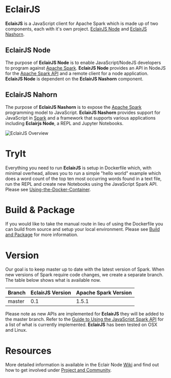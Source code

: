 EclairJS
===================
**EclairJS** is a JavaScript client for Apache Spark which is made up of two components, each with it's own project. [EclairJS Node](https://github.com/EclairJS/eclairjs-node) and [EclairJS Nashorn](https://github.com/EclairJS/eclairjs-nashorn/).

## EclairJS Node
The purpose of **EclairJS Node** is to enable JavaScript/NodeJS developers to program against [Apache Spark](http://spark.apache.org/).  **EclairJS Node** provides an API in NodeJS for the [Apache Spark API](http://spark.apache.org/docs/latest/api/java/index.html) and a remote client for a node application.  **EclairJS Node** is dependent on the **EclairJS Nashorn** component.

## EclairJS Nahorn
The purpose of **EclairJS Nashorn** is to expose the [Apache Spark](http://spark.apache.org/) programming model to JavaScript.  **EclairJS Nashorn** provides support for JavaScript in [Spark](http://spark.apache.org/) and a framework that supports various applications including **Eclairjs Node**, a REPL and Jupyter Notebooks. 

![EclairJS Overview](https://github.com/EclairJS/eclairjs-node/blob/master/images/overviewEclairJS.png)

TryIt
===================
Everything you need to run **EclairJS** is setup in Dockerfile which, with minimal overhead, allows you to run a simple "hello world" example which does a word count of the top ten most occurring words found in a text file, run the REPL and create new Notebooks using the JavaScript Spark API.  Please see [Using-the-Docker-Container](https://github.com/EclairJS/eclairjs-node/wikis/Using-the-Docker-Container).

Build & Package
===================
If you would like to take the manual route in lieu of using the Dockerfile you can build from source and setup your local environment.  Please see [Build and Package](https://github.com/EclairJS/eclairjs-node/wikis/Build-and-Package) for more information.

Version
===================
Our goal is to keep master up to date with the latest version of Spark. When new versions of Spark require code changes, we create a separate branch. The table below shows what is available now.

| Branch | EclairJS Version | Apache Spark Version |
| -------- | -------- | -------- |
| master   | 0.1   | 1.5.1 |

Please note as new APIs are implemented for **EclairJS** they will be added to the master branch.  Refer to the [Guide to Using the JavaScript Spark API](https://github.com/EclairJS/eclairjs-node/wikis/Guide-to-using-the-JavaScript-Spark-API) for a list of what is currently implemented.  **EclairJS** has been tested on OSX and Linux.

Resources
===================
More detailed information is available in the Eclair Node [Wiki](https://github.com/EclairJS/eclairjs-node/wikis/home) and find out how to get involved under [Project and Community](https://github.com/EclairJS/eclairjs-node/wikis/Project-and-Community).
